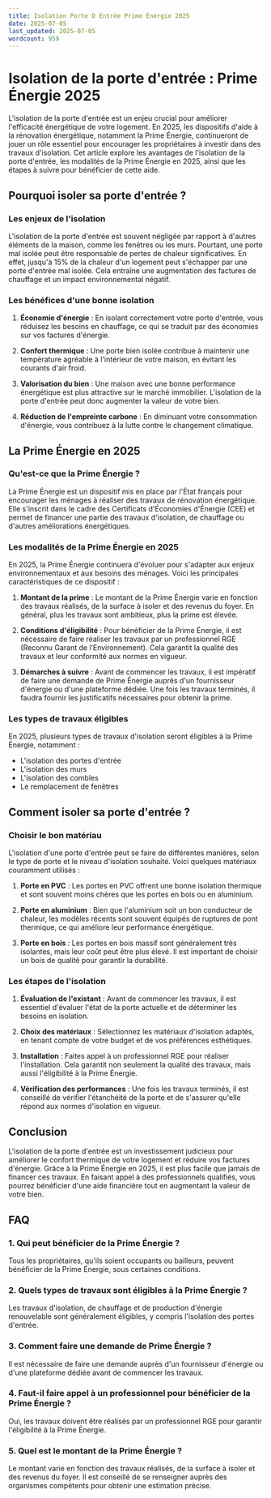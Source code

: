 ```yaml
---
title: Isolation Porte D Entrée Prime Énergie 2025
date: 2025-07-05
last_updated: 2025-07-05
wordcount: 959
---
```


# Isolation de la porte d'entrée : Prime Énergie 2025

L'isolation de la porte d'entrée est un enjeu crucial pour améliorer l'efficacité énergétique de votre logement. En 2025, les dispositifs d'aide à la rénovation énergétique, notamment la Prime Énergie, continueront de jouer un rôle essentiel pour encourager les propriétaires à investir dans des travaux d'isolation. Cet article explore les avantages de l'isolation de la porte d'entrée, les modalités de la Prime Énergie en 2025, ainsi que les étapes à suivre pour bénéficier de cette aide.

## Pourquoi isoler sa porte d'entrée ?

### Les enjeux de l'isolation

L'isolation de la porte d'entrée est souvent négligée par rapport à d'autres éléments de la maison, comme les fenêtres ou les murs. Pourtant, une porte mal isolée peut être responsable de pertes de chaleur significatives. En effet, jusqu'à 15% de la chaleur d'un logement peut s'échapper par une porte d'entrée mal isolée. Cela entraîne une augmentation des factures de chauffage et un impact environnemental négatif.

### Les bénéfices d'une bonne isolation

1. **Économie d'énergie** : En isolant correctement votre porte d'entrée, vous réduisez les besoins en chauffage, ce qui se traduit par des économies sur vos factures d'énergie.
   
2. **Confort thermique** : Une porte bien isolée contribue à maintenir une température agréable à l'intérieur de votre maison, en évitant les courants d'air froid.

3. **Valorisation du bien** : Une maison avec une bonne performance énergétique est plus attractive sur le marché immobilier. L'isolation de la porte d'entrée peut donc augmenter la valeur de votre bien.

4. **Réduction de l'empreinte carbone** : En diminuant votre consommation d'énergie, vous contribuez à la lutte contre le changement climatique.

## La Prime Énergie en 2025

### Qu'est-ce que la Prime Énergie ?

La Prime Énergie est un dispositif mis en place par l'État français pour encourager les ménages à réaliser des travaux de rénovation énergétique. Elle s'inscrit dans le cadre des Certificats d'Économies d'Énergie (CEE) et permet de financer une partie des travaux d'isolation, de chauffage ou d'autres améliorations énergétiques.

### Les modalités de la Prime Énergie en 2025

En 2025, la Prime Énergie continuera d'évoluer pour s'adapter aux enjeux environnementaux et aux besoins des ménages. Voici les principales caractéristiques de ce dispositif :

1. **Montant de la prime** : Le montant de la Prime Énergie varie en fonction des travaux réalisés, de la surface à isoler et des revenus du foyer. En général, plus les travaux sont ambitieux, plus la prime est élevée.

2. **Conditions d'éligibilité** : Pour bénéficier de la Prime Énergie, il est nécessaire de faire réaliser les travaux par un professionnel RGE (Reconnu Garant de l’Environnement). Cela garantit la qualité des travaux et leur conformité aux normes en vigueur.

3. **Démarches à suivre** : Avant de commencer les travaux, il est impératif de faire une demande de Prime Énergie auprès d'un fournisseur d'énergie ou d'une plateforme dédiée. Une fois les travaux terminés, il faudra fournir les justificatifs nécessaires pour obtenir la prime.

### Les types de travaux éligibles

En 2025, plusieurs types de travaux d'isolation seront éligibles à la Prime Énergie, notamment :

- L'isolation des portes d'entrée
- L'isolation des murs
- L'isolation des combles
- Le remplacement de fenêtres

## Comment isoler sa porte d'entrée ?

### Choisir le bon matériau

L'isolation d'une porte d'entrée peut se faire de différentes manières, selon le type de porte et le niveau d'isolation souhaité. Voici quelques matériaux couramment utilisés :

1. **Porte en PVC** : Les portes en PVC offrent une bonne isolation thermique et sont souvent moins chères que les portes en bois ou en aluminium.

2. **Porte en aluminium** : Bien que l'aluminium soit un bon conducteur de chaleur, les modèles récents sont souvent équipés de ruptures de pont thermique, ce qui améliore leur performance énergétique.

3. **Porte en bois** : Les portes en bois massif sont généralement très isolantes, mais leur coût peut être plus élevé. Il est important de choisir un bois de qualité pour garantir la durabilité.

### Les étapes de l'isolation

1. **Évaluation de l'existant** : Avant de commencer les travaux, il est essentiel d'évaluer l'état de la porte actuelle et de déterminer les besoins en isolation.

2. **Choix des matériaux** : Sélectionnez les matériaux d'isolation adaptés, en tenant compte de votre budget et de vos préférences esthétiques.

3. **Installation** : Faites appel à un professionnel RGE pour réaliser l'installation. Cela garantit non seulement la qualité des travaux, mais aussi l'éligibilité à la Prime Énergie.

4. **Vérification des performances** : Une fois les travaux terminés, il est conseillé de vérifier l'étanchéité de la porte et de s'assurer qu'elle répond aux normes d'isolation en vigueur.

## Conclusion

L'isolation de la porte d'entrée est un investissement judicieux pour améliorer le confort thermique de votre logement et réduire vos factures d'énergie. Grâce à la Prime Énergie en 2025, il est plus facile que jamais de financer ces travaux. En faisant appel à des professionnels qualifiés, vous pourrez bénéficier d'une aide financière tout en augmentant la valeur de votre bien.

## FAQ

### 1. Qui peut bénéficier de la Prime Énergie ?

Tous les propriétaires, qu'ils soient occupants ou bailleurs, peuvent bénéficier de la Prime Énergie, sous certaines conditions.

### 2. Quels types de travaux sont éligibles à la Prime Énergie ?

Les travaux d'isolation, de chauffage et de production d'énergie renouvelable sont généralement éligibles, y compris l'isolation des portes d'entrée.

### 3. Comment faire une demande de Prime Énergie ?

Il est nécessaire de faire une demande auprès d'un fournisseur d'énergie ou d'une plateforme dédiée avant de commencer les travaux.

### 4. Faut-il faire appel à un professionnel pour bénéficier de la Prime Énergie ?

Oui, les travaux doivent être réalisés par un professionnel RGE pour garantir l'éligibilité à la Prime Énergie.

### 5. Quel est le montant de la Prime Énergie ?

Le montant varie en fonction des travaux réalisés, de la surface à isoler et des revenus du foyer. Il est conseillé de se renseigner auprès des organismes compétents pour obtenir une estimation précise.